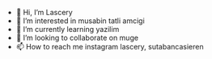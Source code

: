 - 👋 Hi, I’m Lascery
- 👀 I’m interested in musabin tatli amcigi
- 🌱 I’m currently learning yazilim
- 💞️ I’m looking to collaborate on muge
- 📫 How to reach me instagram lascery, sutabancasieren

<!---
lascery/lascery is a ✨ special ✨ repository because its `README.md` (this file) appears on your GitHub profile.
You can click the Preview link to take a look at your changes.
--->
